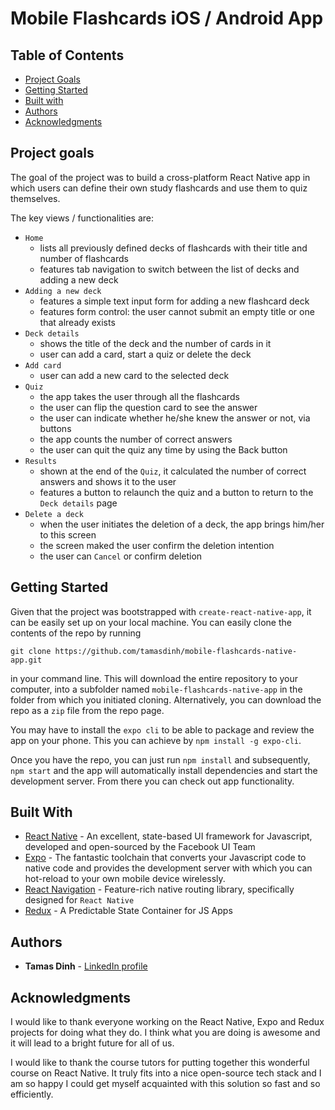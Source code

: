 # Mobile Flashcards iOS / Android App

## Table of Contents

* [Project Goals](#Project-goals)
* [Getting Started](#Getting-started)
* [Built with](#Built-with)
* [Authors](#Authors)
* [Acknowledgments](#Acknowledgments)

## Project goals

The goal of the project was to build a cross-platform React Native app in which users can define their own study flashcards and use them to quiz themselves.

The key views / functionalities are:
* ```Home```
  - lists all previously defined decks of flashcards with their title and number of flashcards
  - features tab navigation to switch between the list of decks and adding a new deck
* ```Adding a new deck```
  - features a simple text input form for adding a new flashcard deck
  - features form control: the user cannot submit an empty title or one that already exists
* ```Deck details```
  - shows the title of the deck and the number of cards in it
  - user can add a card, start a quiz or delete the deck
* ```Add card```
  - user can add a new card to the selected deck
* ```Quiz```
  - the app takes the user through all the flashcards
  - the user can flip the question card to see the answer
  - the user can indicate whether he/she knew the answer or not, via buttons
  - the app counts the number of correct answers
  - the user can quit the quiz any time by using the Back button
* ```Results```
  - shown at the end of the ```Quiz```, it calculated the number of correct answers and shows it to the user
  - features a button to relaunch the quiz and a button to return to the ```Deck details``` page
* ```Delete a deck```
  - when the user initiates the deletion of a deck, the app brings him/her to this screen
  - the screen maked the user confirm the deletion intention
  - the user can ```Cancel``` or confirm deletion

## Getting Started

Given that the project was bootstrapped with ```create-react-native-app```, it can be easily set up on your local machine. You can easily clone the contents of the repo by running

```git clone https://github.com/tamasdinh/mobile-flashcards-native-app.git```

in your command line. This will download the entire repository to your computer, into a subfolder named ```mobile-flashcards-native-app``` in the folder from which you initiated cloning. Alternatively, you can download the repo as a ```zip``` file from the repo page.

You may have to install the ```expo cli``` to be able to package and review the app on your phone. This you can achieve by ```npm install -g expo-cli```.

Once you have the repo, you can just run ```npm install``` and subsequently, ```npm start``` and the app will automatically install dependencies and start the development server. From there you can check out app functionality.

## Built With

* [React Native](https://reactjs.org) - An excellent, state-based UI framework for Javascript, developed and open-sourced by the Facebook UI Team
* [Expo](https://expo.io) - The fantastic toolchain that converts your Javascript code to native code and provides the development server with which you can hot-reload to your own mobile device wirelessly.
* [React Navigation](https://reactnavigation.org) - Feature-rich native routing library, specifically designed for ```React Native```
* [Redux](https://redux.js.org) - A Predictable State Container for JS Apps

## Authors

* **Tamas Dinh** - [LinkedIn profile](https://www.linkedin.com/in/tamasdinh/)


## Acknowledgments

I would like to thank everyone working on the React Native, Expo and Redux projects for doing what they do. I think what you are doing is awesome and it will lead to a bright future for all of us.

I would like to thank the course tutors for putting together this wonderful course on React Native. It truly fits into a nice open-source tech stack and I am so happy I could get myself acquainted with this solution so fast and so efficiently.

